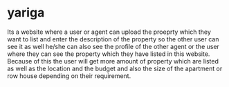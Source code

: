 # yariga
Its a website where a user or agent can upload the proeprty which they want to list and enter the description of the property so the other user can see it as well he/she can also see the profile of the other agent or the user where they can see the property which they have listed in this website. Because of this the user will get more amount of property which are listed as well as the location and the budget and also the size of the apartment or row house depending on their requirement.

